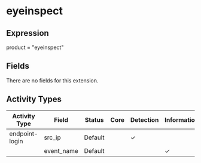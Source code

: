 eyeinspect
==========

Expression
----------

product = "eyeinspect"

Fields
------

There are no fields for this extension.

Activity Types
--------------

| Activity Type  | Field      | Status  | Core | Detection | Informational |
| -------------- | ---------- | ------- | ---- | --------- | ------------- |
| endpoint-login | src_ip     | Default |      | &#10003;  |               |
|                | event_name | Default |      |           | &#10003;      |

